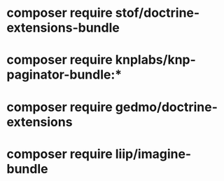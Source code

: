 # composer require stof/doctrine-extensions-bundle
# composer require knplabs/knp-paginator-bundle:*
# composer require gedmo/doctrine-extensions
# composer require liip/imagine-bundle

